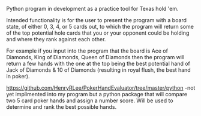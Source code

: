 Python program in development as a practice tool for Texas hold 'em.

Intended functionality is for the user to present the program with a board state, of either 0, 3, 4, or 5 cards out, to which the program will return some of the top potential hole cards that you or your opponent could be holding and where they rank against each other. 

For example if you input into the program that the board is Ace of Diamonds, King of Diamonds, Queen of Diamonds then the program will return a few hands with the one at the top being the best potential hand of Jack of Diamonds & 10 of Diamonds (resulting in royal flush, the best hand in poker).


https://github.com/HenryRLee/PokerHandEvaluator/tree/master/python
-not yet implimented into my program but a python package that will compare two 5 card poker hands and assign a number score. Will be used to determine and rank the best possible hands.